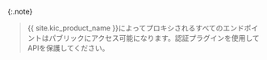 {:.note}
> 
> {{ site.kic_product_name }}によってプロキシされるすべてのエンドポイントはパブリックにアクセス可能になります。認証プラグインを使用してAPIを保護してください。

